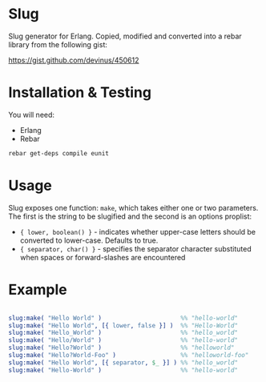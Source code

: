 Slug
==========

Slug generator for Erlang. Copied, modified and converted into a rebar library from the following gist:

https://gist.github.com/devinus/450612

Installation & Testing
======================

You will need:

* Erlang
* Rebar

```bash
rebar get-deps compile eunit
```

Usage
=====

Slug exposes one function: ```make```, which takes either one or two parameters. The first is the string
to be slugified and the second is an options proplist:

* ```{ lower, boolean() }``` - indicates whether upper-case letters should be converted to lower-case. Defaults to true.
* ```{ separator, char() }``` - specifies the separator character substituted when spaces or forward-slashes are encountered

Example
=======

```erlang

slug:make( "Hello World" )  					%% "hello-world"
slug:make( "Hello World", [{ lower, false }] )  %% "Hello-World"
slug:make( "Hello_World" )  					%% "hello_world"
slug:make( "Hello/World" )  					%% "hello-world"
slug:make( "Hello?World" )  					%% "helloworld"
slug:make( "Hello?World-Foo" )  				%% "helloworld-foo"
slug:make( "Hello World", [{ separator, $_ }] ) %% "hello_world"
slug:make( "Hello-World" )  					%% "hello-world"

```
